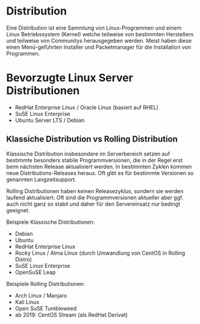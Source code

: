 # Distribution

Eine Distribution ist eine Sammlung von Linux-Programmen und einem Linux Betriebssystem (Kernel) welche teilweise von bestimmten Herstellern und teilweise von Communitys herausgegeben werden. Meist haben diese einen Menü-geführten Installer und Packetmanager für die Installation von Programmen.

# Bevorzugte Linux Server Distributionen

- RedHat Enterprise Linux / Oracle Linux (basiert auf RHEL)
- SuSE Linux Enterprise
- Ubuntu Server LTS / Debian

## Klassiche Distribution vs Rolling Distribution

Klassische Distribution insbesondere im Serverbereich setzen auf bestimmte besonders stabile Programmversionen, die in der Regel erst beim nächsten Release aktualisiert werden. In bestimmten Zyklen kommen neue Distributions-Releases heraus. Oft gibt es für bestimmte Versionen so genannten Langzeitsupport.

Rolling Distributionen haben keinen Releasezyklus, sondern sie werden laufend aktualisiert. Oft sind die Programmversionen aktueller aber ggf. auch nicht ganz so stabil und daher für den Servereinsatz nur bedingt geeignet.

Beispiele Klassische Distributionen:
- Debian
- Ubuntu
- RedHat Enterprise Linux
- Rocky Linux / Alma Linux (durch Umwandlung von CentOS in Rolling Distro)
- SuSE Linux Enterprise
- OpenSuSE Leap

Beispiele Rolling Distributionen:
- Arch Linux / Manjaro
- Kali Linux
- Open SuSE Tumbleweed
- ab 2019: CentOS Stream (als RedHat Derivat)
